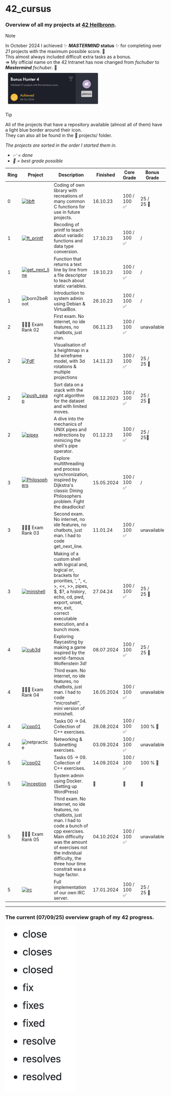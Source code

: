 # 42_cursus
### Overview of all my projects at [42 Heilbronn](https://www.42heilbronn.de/en/).

> [!NOTE]
> In October 2024 I achieved ✨ ***MASTERMIND* status** ✨ for completing over *21* projects with the maximum possible score. 🎉 \
> This almost always included difficult extra tasks as a bonus. \
> => My official name on the 42 Intranet has now changed from *fschuber* to ***Mastermind** fschuber*. 💪\
> <img src="assets/bonus_hunter_4.png" alt="Bonus Hunter 4 Achievement" title="Bonus Hunter 4 - Validated 21 projects with the maximum score - Achieved 04 Oct 2024" style="width:300px; max-width:100%; height:auto;"/>

> [!TIP]
> All of the projects that have a repository available (almost all of them) have a light blue border around their icon. \
> They can also all be found in the 📁 projects/ folder.

*The projects are sorted in the order I started them in.* <br>
- *✅ = done* <br>
- *💫 = best grade possible*

|Ring|Project                                                                                                             | Description                                                                                       | Finished | Core Grade | Bonus Grade |
|-|--------------------------------------------------------------------------------------------------------------------|---------------------------------------------------------------------------------------------------|----------|-----| ---- |
|0|[![libft](https://github.com/byaliego/42-project-badges/blob/996feb1d098aa52fc29383d2f666614f4d13fbab/badges/libfte.png)](https://github.com/FreddyMSchubert/42_libft)                       | Coding of own library with recreations of many common C functions for use in future projects.     | 16.10.23 | 100 /<br>100 ✅| 25 /<br> 25 💫|
|1|[![ft_printf](https://github.com/byaliego/42-project-badges/blob/996feb1d098aa52fc29383d2f666614f4d13fbab/badges/ft_printfe.png)](https://github.com/FreddyMSchubert/42_ft_printf)             | Recoding of printf to teach about variadic functions and data type conversion.                    | 17.10.23 | 100 /<br>100 ✅| / |
|1|[![get_next_line](https://github.com/byaliego/42-project-badges/blob/996feb1d098aa52fc29383d2f666614f4d13fbab/badges/get_next_linee.png)](https://github.com/FreddyMSchubert/42_get_next_line) | Function that returns a text line by line from a file descriptor to teach about static variables. | 19.10.23 | 100 /<br>100 ✅| / |
|1|![born2beRoot](https://github.com/byaliego/42-project-badges/blob/996feb1d098aa52fc29383d2f666614f4d13fbab/badges/born2berootn.png)                                                            | Introduction to system admin using Debian & VirtualBox.                                           | 26.10.23 | 100 /<br>100 ✅| / |
|2|👩🏻‍💻 Exam Rank 02                                                                                                                                                                                | First exam. No internet, no ide features, no chatbots, just man.                                               | 06.11.23 | 100 /<br>100 ✅| unavailable |
|2|[![FdF](https://github.com/byaliego/42-project-badges/blob/996feb1d098aa52fc29383d2f666614f4d13fbab/badges/fdfe.png)](https://github.com/FreddyMSchubert/42_FdF)                               | Visualisation of a heightmap in a 3d wireframe model, with 3d rotations & multiple projections    | 14.11.23 | 100 /<br>100 ✅| 25 /<br>25 💫|
|2|[![push_swap](https://github.com/byaliego/42-project-badges/blob/996feb1d098aa52fc29383d2f666614f4d13fbab/badges/push_swape.png)](https://github.com/FreddyMSchubert/42_push_swap)             | Sort data on a stack with the right algorithm for the dataset and with limited moves.             | 08.12.2023| 100 /<br>100 ✅| 25 /<br>25 💫|
|2|[![pipex](https://github.com/byaliego/42-project-badges/blob/main/badges/pipexe.png)](https://github.com/FreddyMSchubert/42_pipex)                                                             | A dive into the mechanics of UNIX pipes and redirections by mimicing the shell's pipe operator.   | 01.12.23 | 100 /<br>100 ✅| 25 /<br> 25💫|
|3|[![Philosophers](https://github.com/ayogun/42-project-badges/blob/main/badges/philosopherse.png)](https://github.com/FreddyMSchubert/42_Philosophers)                                          | Explore multithreading and process synchronization, inspired by Dijkstra's classic Dining Philosophers problem. Fight the deadlocks! | 15.05.2024 | 100 /<br>100 ✅ | / |
|3|👩🏻‍💻 Exam Rank 03                                                                                                                                                                                | Second exam. No internet, no ide features, no chatbots, just man. I had to code get_next_line.                 | 11.01.24 | 100 /<br>100 ✅| unavailable |
|3|[![minishell](https://github.com/ayogun/42-project-badges/blob/main/badges/minishelle.png)](https://github.com/FreddyMSchubert/42_minishell)                                                   | Making of a custom shell with logical and, logical or, brackets for priorities, ’, ", <, >, <<, >>, pipes, $, $?, a history, echo, cd, pwd, export, unset, env, exit, correct executable execution, and a bunch more.| 27.04.24 | 100 /<br>100 ✅ | 25 /<br> 25 💫 |
|4|[![cub3d](https://github.com/ayogun/42-project-badges/blob/main/badges/cub3de.png)](https://github.com/FreddyMSchubert/42_cub3d)             | Exploring Raycasting by making a game inspired by the world-famous Wolfenstein 3d!| 08.07.2024 | 100 /<br>100 ✅ | 25 /<br> 25 💫 |
|4|👩🏻‍💻 Exam Rank 04                                                                                                                                                                                | Third exam. No internet, no ide features, no chatbots, just man. I had to code "microshell", mini version of minishell.                 | 16.05.2024 | 100 /<br>100 ✅ | unavailable |
|4|[![cpp01](https://github.com/ayogun/42-project-badges/blob/main/badges/cppe.png)](https://github.com/FreddyMSchubert/42_cpp)             | Tasks 00 -> 04. Collection of C++ exercises. | 28.08.2024 | 100 /<br>100 ✅ | 100 % 💫 |
|4|![netpractice](https://github.com/ayogun/42-project-badges/blob/main/badges/netpracticen.png)             | Networking & Subnetting exercises. | 03.09.2024 | 100 /<br>100 ✅ | unavailable |
|5|[![cpp02](https://github.com/ayogun/42-project-badges/blob/main/badges/cppe.png)](https://github.com/FreddyMSchubert/42_cpp)             | Tasks 05 -> 09. Collection of C++ exercises. | 14.09.2024 | 100 /<br>100 ✅ | 100 % 💫 |
|5|[![inception](https://github.com/ayogun/42-project-badges/blob/main/badges/inceptione.png)](https://github.com/FreddyMSchubert/42_inception)             | System admin using Docker. (Setting up WordPress) | 🔁 | 🔁 | 🔁 |
|5|👩🏻‍💻 Exam Rank 05                               | Third exam. No internet, no ide features, no chatbots, just man. I had to code a bunch of cpp exercises. Main difficulty was the amount of exercises not the individual difficulty, the three hour time constrait was a huge factor.                 | 04.10.2024 | 100 /<br>100 ✅ | unavailable |
|5|[![irc](https://github.com/ayogun/42-project-badges/blob/main/badges/ft_irce.png)](https://github.com/FreddyMSchubert/42_irc)             | Full implementation of our own IRC server. | 17.01.2024 | 100 /<br>100 ✅ | 25 /<br>25 💫 |

---

### The current (07/09/25) overview graph of my 42 progress.

![42 progress overview graph](assets/project_graph.png)
